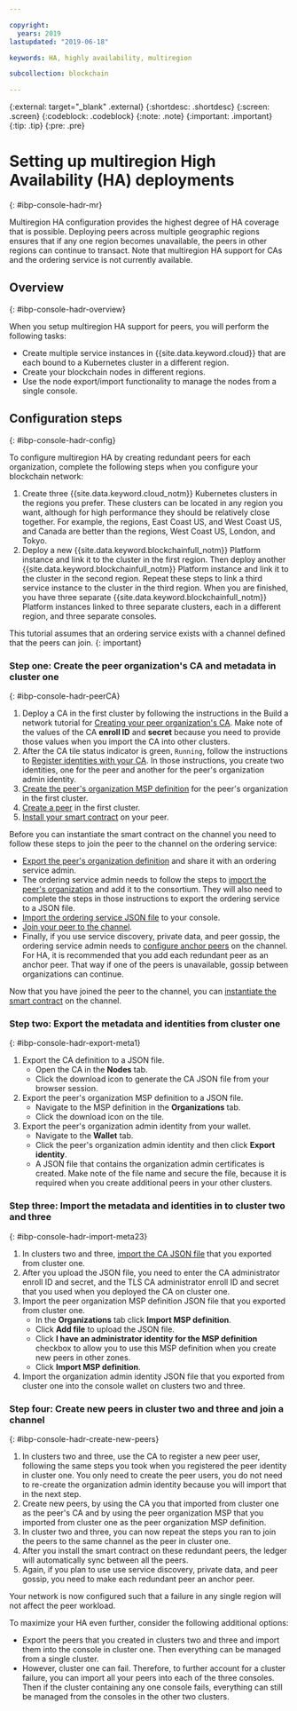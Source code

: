 ```yaml
---

copyright:
  years: 2019
lastupdated: "2019-06-18"

keywords: HA, highly availability, multiregion

subcollection: blockchain

---
```


{:external: target="_blank" .external}
{:shortdesc: .shortdesc}
{:screen: .screen}
{:codeblock: .codeblock}
{:note: .note}
{:important: .important}
{:tip: .tip}
{:pre: .pre}

# Setting up multiregion High Availability (HA) deployments
{: #ibp-console-hadr-mr}

Multiregion HA configuration provides the highest degree of HA coverage that is possible. Deploying peers across multiple geographic regions ensures that if any one region becomes unavailable, the peers in other regions can continue to transact. Note that multiregion HA support for CAs and the ordering service is not currently available.

## Overview
{: #ibp-console-hadr-overview}

When you setup multiregion HA support for peers, you will perform the following tasks:
- Create multiple service instances in {{site.data.keyword.cloud}} that are each bound to a Kubernetes cluster in a different region.
- Create your blockchain nodes in different regions.
- Use the node export/import functionality to manage the nodes from a single console.

## Configuration steps
{: #ibp-console-hadr-config}

To configure multiregion HA by creating redundant peers for each organization, complete the following steps when you configure your blockchain network:

1. Create three {{site.data.keyword.cloud_notm}} Kubernetes clusters in the regions you prefer. These clusters can be located in any region you want, although for high performance they should be relatively close together. For example, the regions, East Coast US, and West Coast US, and Canada are better than the regions, West Coast US, London, and Tokyo.
2. Deploy a new {{site.data.keyword.blockchainfull_notm}} Platform instance and link it to the cluster in the first region. Then deploy another {{site.data.keyword.blockchainfull_notm}} Platform instance and link it to the cluster in the second region. Repeat these steps to link a third service instance to the cluster in the third region. When you are finished, you have three separate {{site.data.keyword.blockchainfull_notm}} Platform instances linked to three separate clusters, each in a different region, and three separate consoles.

This tutorial assumes that an ordering service exists with a channel defined that the peers can join.
{: important}

### Step one: Create the peer organization's CA and metadata in cluster one
{: #ibp-console-hadr-peerCA}

1. Deploy a CA in the first cluster by following the instructions in the Build a network tutorial for [Creating your peer organization's CA](/docs/services/blockchain/howto?topic=blockchain-ibp-console-build-network#ibp-console-build-network-create-CA-org1CA). Make note of the values of the CA **enroll ID** and **secret** because you need to provide those values when you import the CA into other clusters.
2. After the CA tile status indicator is green, `Running`, follow the instructions to [Register identities with your CA](/docs/services/blockchain/howto?topic=blockchain-ibp-console-build-network#ibp-console-build-network-use-CA-org1). In those instructions, you create two identities, one for the peer and another for the peer's organization admin identity.
3. [Create the peer's organization MSP definition](/docs/services/blockchain/howto?topic=blockchain-ibp-console-build-network#ibp-console-build-network-create-peers-org1) for the peer's organization in the first cluster.
4. [Create a peer](/docs/services/blockchain?topic=blockchain-ibp-console-build-network#ibp-console-build-network-peer-create) in the first cluster.
5. [Install your smart contract](/docs/services/blockchain?topic=blockchain-ibp-console-smart-contracts#ibp-console-smart-contracts-install) on your peer.

Before you can instantiate the smart contract on the channel you need to follow these steps to join the peer to the channel on the ordering service:
- [Export the peer's organization definition](/docs/services/blockchain?topic=blockchain-ibp-console-join-network#ibp-console-join-network-add-org2-remote) and share it with an ordering service admin.
- The ordering service admin needs to follow the steps to [import the peer's organization](/docs/services/blockchain?topic=blockchain-ibp-console-join-network#ibp-console-join-network-import-remote-msp) and add it to the consortium. They will also need to complete the steps in those instructions to export the ordering service to a JSON file.
- [Import the ordering service JSON file](/docs/services/blockchain?topic=blockchain-ibp-console-join-network#ibp-console-join-network-import-remote-orderer) to your console.
- [Join your peer to the channel](/docs/services/blockchain?topic=blockchain-ibp-console-join-network#ibp-console-join-network-join-peer-org2).
- Finally, if you use service discovery, private data, and peer gossip, the ordering service admin needs to [configure anchor peers](/docs/services/blockchain/howto?topic=blockchain-ibp-console-govern#ibp-console-govern-channels-anchor-peers) on the channel. For HA, it is recommended that you add each redundant peer as an anchor peer. That way if one of the peers is unavailable, gossip between organizations can continue.   

Now that you have joined the peer to the channel, you can [instantiate the smart contract](/docs/services/blockchain?topic=blockchain-ibp-console-join-network#ibp-console-join-network-join-peer-org2) on the channel.

### Step two: Export the metadata and identities from cluster one
{: #ibp-console-hadr-export-meta1}

1. Export the CA definition to a JSON file.
   - Open the CA in the **Nodes** tab.
   - Click the download icon to generate the CA JSON file from your browser session.
2. Export the peer's organization MSP definition to a JSON file.
   - Navigate to the MSP definition in the **Organizations** tab.
   - Click the download icon on the tile.
3. Export the peer's organization admin identity from your wallet.
   - Navigate to the **Wallet** tab.
   - Click the peer's organization admin identity and then click **Export identity**.
   - A JSON file that contains the organization admin certificates is created. Make note of the file name and secure the file, because it is required when you create additional peers in your other clusters.

### Step three: Import the metadata and identities in to cluster two and three
{: #ibp-console-hadr-import-meta23}

1. In clusters two and three, [import the CA JSON file](/docs/services/blockchain/howto?topic=blockchain-ibp-console-import-nodes#ibp-console-import-ca) that you exported from cluster one.  
2. After you upload the JSON file, you need to enter the CA administrator enroll ID and secret, and the TLS CA administrator enroll ID and secret that you used when you deployed the CA on cluster one.
2. Import the peer organization MSP definition JSON file that you exported from cluster one.
   - In the **Organizations** tab click **Import MSP definition**.
   - Click **Add file** to upload the JSON file.
   - Click **I have an administrator identity for the MSP definition** checkbox to allow you to use this MSP definition when you create new peers in other zones.
   - Click **Import MSP definition**.
3. Import the organization admin identity JSON file that you exported from cluster one into the console wallet on clusters two and three.

### Step four: Create new peers in cluster two and three and join a channel
{: #ibp-console-hadr-create-new-peers}

1. In clusters two and three, use the CA to register a new peer user, following the same steps you took when you registered the peer identity in cluster one. You only need to create the peer users, you do not need to re-create the organization admin identity because you will import that in the next step.
2. Create new peers, by using the CA you that imported from cluster one as the peer's CA and by using the peer organization MSP that you imported from cluster one as the peer organization MSP definition.
3. In cluster two and three, you can now repeat the steps you ran to join the peers to the same channel as the peer in cluster one. 
4. After you install the smart contract on these redundant peers, the ledger will automatically sync between all the peers.
5. Again, if you plan to use use service discovery, private data, and peer gossip, you need to make each redundant peer an anchor peer.  

Your network is now configured such that a failure in any single region will not affect the peer workload.  

To maximize your HA even further, consider the following additional options:
- Export the peers that you created in clusters two and three and import them into the console in cluster one. Then everything can be managed from a single cluster.
- However, cluster one can fail. Therefore, to further account for a cluster failure, you can import all your peers into each of the three consoles. Then if the cluster containing any one console fails, everything can still be managed from the consoles in the other two clusters.
